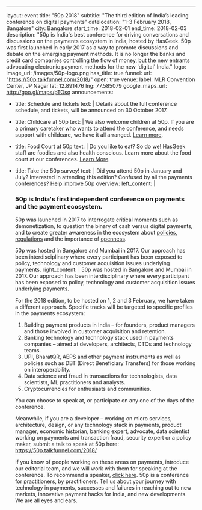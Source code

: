 ---
layout: event
title: "50p 2018"
subtitle: "The third edition of India’s leading conference on digital payments"
datelocation: "1-3 February 2018, Bangalore"
city: Bangalore
start_time: 2018-02-01
end_time: 2018-02-03
description: "50p is India's best conference for driving conversations and discussions on the payments ecosystem in India, hosted by HasGeek. 50p was first launched in early 2017 as a way to promote discussions and debate on the emerging payment methods. It is no longer the banks and credit card companies controlling the flow of money, but the new entrants advocating electronic payment methods for the new 'digital' India."
logo:
  image_url: /images/50p-logo.png
  has_title: true
funnel:
  url: "https://50p.talkfunnel.com/2018/"
  open: true
venue:
  label: MLR Convention Center, JP Nagar
  lat: 12.891476
  lng: 77.585079
  google_maps_url: http://goo.gl/maps/pTOsq
announcements:
- title: Schedule and tickets
  text: |
    Details about the full conference schedule, and tickets, will be announced on 30 October 2017. 
- title: Childcare at 50p
  text: |
    We also welcome children at 50p. If you are a primary caretaker who wants to attend the conference, and needs support with childcare, we have it all arranged. [Learn more](https://medium.com/hasgeek/we-have-childcare-facilities-droidconin-and-all-hasgeek-conferences-going-forward-70d520762a11).
- title: Food Court at 50p
  text: |
    Do you like to eat? So do we! HasGeek staff are foodies and also health conscious. Learn more about the food court at our conferences. [Learn More](https://medium.com/@jyothsna/unravel-the-mystery-of-the-food-court-91ca62f3333f).
- title: Take the 50p survey!
  text: | 
    Did you attend 50p in January and July? Interested in attending this edition? Confused by all the payments conferences? [Help improve 50p](https://goo.gl/forms/rYcnQGvvFVXvHeTx1) 
overview:
  left_content: |
    ### 50p is India's first independent conference on payments and the payment ecosystem.
    50p was launched in 2017 to interrogate critical moments such as demonetization, to question the binary of cash versus digital payments, and to create greater awareness in the ecosystem about [policies]((https://youtu.be/itqLNmQ_0lI)), [regulations](https://youtu.be/ZeolwOp9sk8) and the importance of [openness](https://youtu.be/KRxPwZjO-z8).

    50p was hosted in Bangalore and Mumbai in 2017. Our approach has been interdisciplinary where every participant has been exposed to policy, technology and customer acquisition issues underlying payments.
  right_content: |
    50p was hosted in Bangalore and Mumbai in 2017. Our approach has been interdisciplinary where every participant has been exposed to policy, technology and customer acquisition issues underlying payments.

    For the 2018 edition, to be hosted on 1, 2 and 3 February, we have taken a different approach. Specific tracks will be targeted to specific profiles in the payments ecosystem:
    1. Building payment products in India – for founders, product managers and those involved in customer acquisition and retention.
    2. Banking technology and technology stack used in payments companies – aimed at developers, architects, CTOs and technology teams.
    3. UPI, BharatQR, AEPS and other payment instruments as well as policies such as DBT (Direct Beneficiary Transfers) for those working on interoperability.
    4. Data science and fraud in transactions for technologists, data scientists, ML practitioners and analysts.
    5. Cryptocurrencies for enthusiasts and communities.
    
    You can choose to speak at, or participate on any one of the days of the conference.

    Meanwhile, if you are a developer – working on micro services, architecture, design, or any technology stack in payments, product manager, economic historian, banking expert, advocate, data scientist working on payments and transaction fraud, security expert or a policy maker, submit a talk to speak at 50p here: https://50p.talkfunnel.com/2018/

   If you know of people working on these areas on payments, introduce our editorial team, and we will work with them for speaking at the conference. To recommend a speaker, [click here](mailto:50p.editorial@hasgeek.com).
   50p is a conference for practitioners, by practitioners. Tell us about your journey with technology in payments, successes and failures in reaching out to new markets, innovative payment hacks for India, and new developments. We are all eyes and ears.